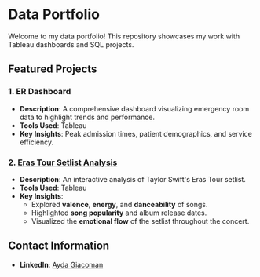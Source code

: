 # Data Portfolio
Welcome to my data portfolio! This repository showcases my work with Tableau dashboards and SQL projects.

## Featured Projects

### 1. ER Dashboard
- **Description**: A comprehensive dashboard visualizing emergency room data to highlight trends and performance.
- **Tools Used**: Tableau
- **Key Insights**: Peak admission times, patient demographics, and service efficiency.

### 2. [Eras Tour Setlist Analysis](https://public.tableau.com/views/Eras_Tour_Setlist_Ayda_Giacoman/Dashboard1?:language=en-US&publish=yes&:sid=&:redirect=auth&:display_count=n&:origin=viz_share_link)
- **Description**: An interactive analysis of Taylor Swift's Eras Tour setlist.
- **Tools Used**: Tableau
- **Key Insights**:
  - Explored **valence**, **energy**, and **danceability** of songs.
  - Highlighted **song popularity** and album release dates.
  - Visualized the **emotional flow** of the setlist throughout the concert.

## Contact Information
- **LinkedIn**: [Ayda Giacoman](https://www.linkedin.com/in/ayda-giacoman/)
